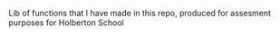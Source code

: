 Lib of functions that I have made in this repo, produced for assesment purposes for Holberton School